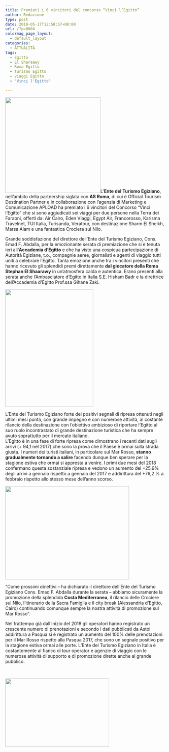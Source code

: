 ```yaml
---
title: Premiati i 6 vincitori del concorso “Vinci l’Egitto”
author: Redazione
type: post
date: 2018-05-17T12:58:57+00:00
url: /?p=8604
colormag_page_layout:
  - default_layout
categories:
  - ATTUALITÀ
tags:
  - Egitto
  - El Sharaawy
  - Roma Egitto
  - turismo Egitto
  - viaggi Egitto
  - "Vinci l'Egitto"

---
```

<img decoding="async" loading="lazy" class="size-medium wp-image-8605 alignleft" src="https://progressonline.it/wp-content/uploads/2018/05/egitto-300x300.jpg" alt="" width="300" height="300" />L’**Ente del Turismo Egiziano**, nell’ambito della partnership siglata con **AS Roma**, di cui è Official Tourism Destination Partner e in collaborazione con l’agenzia di Marketing e Comunicazione APLOAD ha premiato i 6 vincitori del Concorso “Vinci l’Egitto” che si sono aggiudicati sei viaggi per due persone nella Terra dei Faraoni, offerti da: Air Cairo, Eden Viaggi, Egypt Air, Francorosso, Karisma Travelnet, TUI Italia, Turisanda, Veratour, con destinazione Sharm El Sheikh, Marsa Alam e una fantastica Crociera sul Nilo.

Grande soddisfazione del direttore dell’Ente del Turismo Egiziano, Cons. Emad F. Abdalla, per la emozionante serata di premiazione che si è tenuta ieri all’**Accademia d’Egitto** e che ha visto una cospicua partecipazione di Autorità Egiziane, t.o., compagnie aeree, giornalisti e agenti di viaggio tutti uniti a celebrare l’Egitto. Tanta emozione anche tra i vincitori presenti che hanno ricevuto gli splendidi premi direttamente **dal giocatore della Roma Stephan El Shaarawy** in un’atmosfera calda e autentica. Erano presenti alla serata anche l’Ambasciatore d’Egitto in Italia S.E. Hisham Badr e la direttrice dell’Accademia d’Egitto Prof.ssa Gihane Zaki.

<img decoding="async" loading="lazy" class=" wp-image-8612 alignright" src="https://progressonline.it/wp-content/uploads/2018/05/65e36824-708d-4371-bb40-186076cb7d68-225x300.jpg" alt="" width="277" height="369" /> 

L’Ente del Turismo Egiziano forte dei positivi segnali di ripresa ottenuti negli ultimi mesi punta, con grande impegno e con numerose attività, al costante rilancio della destinazione con l’obiettivo ambizioso di riportare l’Egitto al suo ruolo incontrastato di grande destinazione turistica che ha sempre avuto soprattutto per il mercato italiano.  
L&#8217;Egitto è in una fase di forte ripresa come dimostrano i recenti dati sugli arrivi (+ 94,1 nel 2017) che sono la prova che il Paese è ormai sulla strada giusta. I numeri dei turisti italiani, in particolare sul Mar Rosso, **stanno gradualmente tornando a salire** facendo dunque ben sperare per la stagione estiva che ormai si appresta a venire. I primi due mesi del 2018 confermano questa sostanziale ripresa e vedono un aumento del +25,9% degli arrivi a gennaio rispetto a gennaio del 2017 e addirittura del +76,2 % a febbraio rispetto allo stesso mese dell’anno scorso.

<img decoding="async" loading="lazy" class=" wp-image-8611 alignleft" src="https://progressonline.it/wp-content/uploads/2018/05/8e55eb63-d29a-4d2f-9e67-f03621223e94-300x225.jpg" alt="" width="390" height="293" /> 

“Come prossimi obiettivi &#8211; ha dichiarato il direttore dell’Ente del Turismo Egiziano Cons. Emad F. Abdalla durante la serata – abbiamo sicuramente la promozione della splendida **Costa Mediterranea**, il rilancio delle Crociere sul Nilo, l’itinerario della Sacra Famiglia e il city break (Alessandria d’Egitto, Cairo) continuando comunque sempre la nostra attività di promozione sul Mar Rosso”.

Nel frattempo già dall’inizio del 2018 gli operatori hanno registrato un crescente numero di prenotazioni e secondo i dati pubblicati da Astoi addirittura a Pasqua si è registrato un aumento del 100% delle prenotazioni per il Mar Rosso rispetto alla Pasqua 2017, che sono un segnale positivo per la stagione estiva ormai alle porte. L’Ente del Turismo Egiziano in Italia è costantemente al fianco di tour operator e agenzie di viaggio con le numerose attività di supporto e di promozione dirette anche al grande pubblico.

&nbsp;

<img decoding="async" loading="lazy" class="wp-image-8606 alignleft" src="https://progressonline.it/wp-content/uploads/2018/05/concorso-vinci-l-egitto-in-collaborazione-con-as-roma-01-300x197.jpg" alt="" width="327" height="215" />